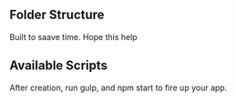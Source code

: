 ## Folder Structure

Built to saave time. Hope this help


## Available Scripts

After creation, run
gulp, and npm start to fire up your app.
